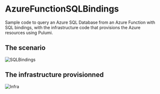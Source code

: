 # AzureFunctionSQLBindings
Sample code to query an Azure SQL Database from an Azure Function with SQL bindings, with the infrastructure code that provisions the Azure resources using Pulumi.

## The scenario
![SQLBindings](https://user-images.githubusercontent.com/15186176/165834137-055f6bed-fbaa-4581-9b18-18eb60ca5c39.png)

## The infrastructure provisionned

![Infra](https://user-images.githubusercontent.com/15186176/165834398-62fdd064-e0ec-4f76-b2a8-99fed1709b67.png)
